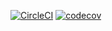 [![CircleCI](https://circleci.com/gh/Melimet/ohjelmistotuotanto.svg?style=svg)](https://circleci.com/gh/Melimet/ohjelmistotuotanto)
[![codecov](https://codecov.io/gh/Melimet/ohjelmistotuotanto/branch/master/graph/badge.svg)](https://codecov.io/gh/Melimet/ohjelmistotuotanto)
